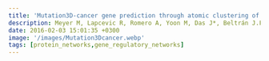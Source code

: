 ```yaml
---
title: 'Mutation3D-cancer gene prediction through atomic clustering of coding variants in the structural proteome'
description: Meyer M, Lapcevic R, Romero A, Yoon M, Das J*, Beltrán J.F, Mort M, Stenson P.D, Cooper D.N, Paccanaro A, Yu H
date: 2016-02-03 15:01:35 +0300
image: '/images/Mutation3Dcancer.webp'
tags: [protein_networks,gene_regulatory_networks]
---
```

